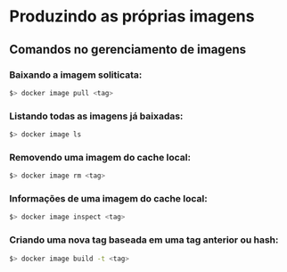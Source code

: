 # Produzindo as próprias imagens

## Comandos no gerenciamento de imagens

### Baixando a imagem soliticata:
```sh
$> docker image pull <tag>
```

### Listando todas as imagens já baixadas:
```sh
$> docker image ls
```

### Removendo uma imagem do cache local:
```sh
$> docker image rm <tag>
```

### Informações de uma imagem do cache local:
```sh
$> docker image inspect <tag>
```

### Criando uma nova tag baseada em uma tag anterior ou hash:
```sh
$> docker image build -t <tag>
```
